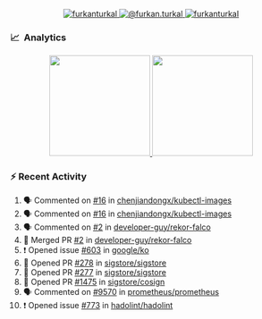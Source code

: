 <p align="center">
  <a href="https://linkedin.com/in/furkanturkal" target="blank">
    <img src="https://img.shields.io/badge/linkedin-%230077B5.svg?&style=for-the-badge&logo=linkedin&logoColor=white" alt="furkanturkal" />
  </a>
  <a href="https://medium.com/@furkan.turkal" target="blank">
    <img src="https://img.shields.io/badge/medium-%2312100E.svg?&style=for-the-badge&logo=medium&logoColor=white" alt="@furkan.turkal" />
  </a>
  <a href="https://twitter.com/furkanturkaI" target="blank">
    <img src="https://img.shields.io/badge/Twitter-1DA1F2?style=for-the-badge&logo=twitter&logoColor=white" alt="furkanturkaI" />
  </a>
</p>

### 📈 &nbsp;Analytics

<p align="center">
  <a href="https://coderstats.net/github/#Dentrax">
    <img height="180em" src="https://github-readme-stats-eight-theta.vercel.app/api?username=Dentrax&show_icons=true&theme=algolia&include_all_commits=true&count_private=true&line_height=26"/>
    <img height="180em" src="https://github-readme-stats-eight-theta.vercel.app/api/top-langs/?username=Dentrax&layout=compact&langs_count=8&theme=algolia&line_height=26"/>
  </a>
</p>

### :zap: Recent Activity

<!--START_SECTION:activity-->
1. 🗣 Commented on [#16](https://github.com/chenjiandongx/kubectl-images/issues/16) in [chenjiandongx/kubectl-images](https://github.com/chenjiandongx/kubectl-images)
2. 🗣 Commented on [#16](https://github.com/chenjiandongx/kubectl-images/issues/16) in [chenjiandongx/kubectl-images](https://github.com/chenjiandongx/kubectl-images)
3. 🗣 Commented on [#2](https://github.com/developer-guy/rekor-falco/issues/2) in [developer-guy/rekor-falco](https://github.com/developer-guy/rekor-falco)
4. 🎉 Merged PR [#2](https://github.com/developer-guy/rekor-falco/pull/2) in [developer-guy/rekor-falco](https://github.com/developer-guy/rekor-falco)
5. ❗️ Opened issue [#603](https://github.com/google/ko/issues/603) in [google/ko](https://github.com/google/ko)
6. 💪 Opened PR [#278](https://github.com/sigstore/sigstore/pull/278) in [sigstore/sigstore](https://github.com/sigstore/sigstore)
7. 💪 Opened PR [#277](https://github.com/sigstore/sigstore/pull/277) in [sigstore/sigstore](https://github.com/sigstore/sigstore)
8. 💪 Opened PR [#1475](https://github.com/sigstore/cosign/pull/1475) in [sigstore/cosign](https://github.com/sigstore/cosign)
9. 🗣 Commented on [#9570](https://github.com/prometheus/prometheus/issues/9570) in [prometheus/prometheus](https://github.com/prometheus/prometheus)
10. ❗️ Opened issue [#773](https://github.com/hadolint/hadolint/issues/773) in [hadolint/hadolint](https://github.com/hadolint/hadolint)
<!--END_SECTION:activity-->
